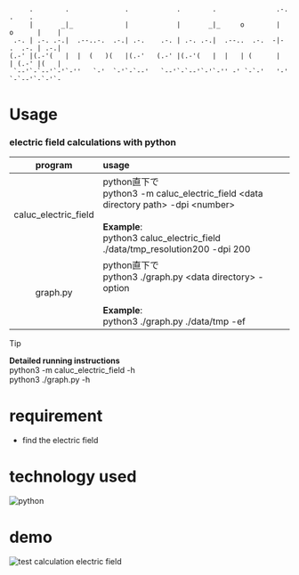                                                                                         
                                                                                        
         .        .              .            .        .               .-.       .    . 
         |       _|_             |            |       _|_     o        |  o      |    | 
     .-. | .-. .-.|  .--..-.  .-.| .-.    .-. | .-. .-.|  .--..  .-.  -|- .  .-. | .-.| 
    (.-' |(.-'(   |  |  (   )(   |(.-'   (.-' |(.-'(   |  |   | (      |  | (.-' |(   | 
     `--'`-`--'`-'`-''   `-'  `-'`-`--'   `--'`-`--'`-'`-'' -' `-`-'   '-' `-`--'`-`-'`-
                                                                                        
                                                                                        

# Usage
### electric field calculations with python

|program|usage|
|:---:|:---|
|caluc_electric_field|python直下で<br>python3 -m caluc_electric_field \<data directory path\> -dpi \<number\><br><br>**Example**:<br>python3 caluc_electric_field ./data/tmp_resolution200 -dpi 200|
|graph.py|python直下で<br>python3 ./graph.py \<data directory\> -option <br><br>**Example**:<br>python3 ./graph.py ./data/tmp -ef|

> [!TIP]
> **Detailed running instructions** <br>
> python3 -m caluc_electric_field -h <br>
> python3 ./graph.py -h

# requirement
- find the electric field

# technology used
![python](https://img.shields.io/badge/-Python-ffff00.svg?logo=python&style=for-the-badge)

# demo
![test calculation electric field](https://private-user-images.githubusercontent.com/133325357/376645321-dc373ae7-e628-4c45-b05b-79b3738a3be2.png?jwt=eyJhbGciOiJIUzI1NiIsInR5cCI6IkpXVCJ9.eyJpc3MiOiJnaXRodWIuY29tIiwiYXVkIjoicmF3LmdpdGh1YnVzZXJjb250ZW50LmNvbSIsImtleSI6ImtleTUiLCJleHAiOjE3MjkwMDEyNTgsIm5iZiI6MTcyOTAwMDk1OCwicGF0aCI6Ii8xMzMzMjUzNTcvMzc2NjQ1MzIxLWRjMzczYWU3LWU2MjgtNGM0NS1iMDViLTc5YjM3MzhhM2JlMi5wbmc_WC1BbXotQWxnb3JpdGhtPUFXUzQtSE1BQy1TSEEyNTYmWC1BbXotQ3JlZGVudGlhbD1BS0lBVkNPRFlMU0E1M1BRSzRaQSUyRjIwMjQxMDE1JTJGdXMtZWFzdC0xJTJGczMlMkZhd3M0X3JlcXVlc3QmWC1BbXotRGF0ZT0yMDI0MTAxNVQxNDAyMzhaJlgtQW16LUV4cGlyZXM9MzAwJlgtQW16LVNpZ25hdHVyZT00YzFmNTdiNmMzOTc3NzU2OWQyODU5OWNiNjQwMTZlNTc4NTM3MTVkODc3ZWMzYzJlNWQ3N2VjNzliMzBiZTQxJlgtQW16LVNpZ25lZEhlYWRlcnM9aG9zdCJ9._nTUl9lt76w584albV6i7qthMGoAJKuvaOY_1_4Qu0s)
